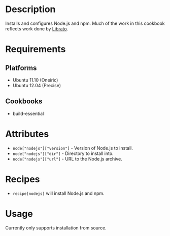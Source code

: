 # Description #

Installs and configures Node.js and npm.  Much of the work in this cookbook reflects
work done by [Librato](https://github.com/librato/nodejs-cookbook).

# Requirements #

## Platforms ##

* Ubuntu 11.10 (Oneiric)
* Ubuntu 12.04 (Precise)

## Cookbooks ##

* build-essential

# Attributes #

* `node["nodejs"]["version"]` - Version of Node.js to install.
* `node["nodejs"]["dir"]` - Directory to install into.
* `node["nodejs"]["url"]` - URL to the Node.js archive.

# Recipes #

* `recipe[nodejs]` will install Node.js and npm.

# Usage #

Currently only supports installation from source.
